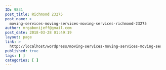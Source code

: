 ```yaml
---
ID: 9831
post_title: Richmond 23275
post_name: >
  moving-services-moving-services-moving-services-richmond-23275
author: mrgabonijeff@gmail.com
post_date: 2018-03-28 01:49:19
layout: page
link: >
  http://localhost/wordpress/moving-services-moving-services-moving-services-richmond-23275/
published: true
tags: [ ]
categories: [ ]
---
```

